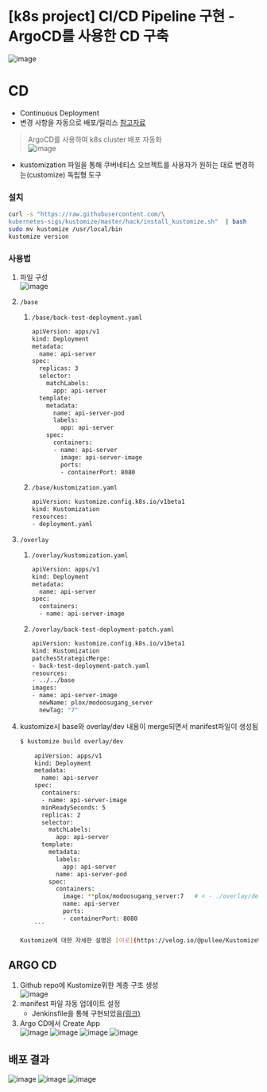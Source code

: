 # [k8s project] CI/CD Pipeline 구현 - ArgoCD를 사용한 CD 구축


<!--more-->

![image](https://user-images.githubusercontent.com/82520143/170256707-d1f3fa65-5880-4ecb-95f5-accfe8fee26c.png)

# CD

- Continuous Deployment
- 변경 사항을 자동으로 배포/릴리스
  [참고자료](https://cwal.tistory.com/22)

> ArgoCD를 사용하여 k8s cluster 배포 자동화  
> ![image](https://user-images.githubusercontent.com/82520143/171565872-c2fd5372-0e82-425d-b825-30b6f5969811.png)

- kustomization 파일을 통해 쿠버네티스 오브젝트를 사용자가 원하는 대로 변경하는(customize) 독립형 도구

### 설치

```bash
curl -s "https://raw.githubusercontent.com/\
kubernetes-sigs/kustomize/master/hack/install_kustomize.sh"  | bash
sudo mv kustomize /usr/local/bin
kustomize version
```

### 사용법

1.  파일 구성  
    ![image](https://user-images.githubusercontent.com/82520143/171564048-22bf638d-b030-4a49-9d11-6dd1794ad3c9.png)
2.  `/base`

    1. `/base/back-test-deployment.yaml`

       ```bash
       apiVersion: apps/v1
       kind: Deployment
       metadata:
         name: api-server
       spec:
         replicas: 3
         selector:
           matchLabels:
             app: api-server
         template:
           metadata:
             name: api-server-pod
             labels:
               app: api-server
           spec:
             containers:
             - name: api-server
               image: api-server-image
               ports:
               - containerPort: 8080
       ```

    2. `/base/kustomization.yaml`

       ```bash
       apiVersion: kustomize.config.k8s.io/v1beta1
       kind: Kustomization
       resources:
       - deployment.yaml
       ```

3.  `/overlay`

    1. `/overlay/kustomization.yaml`

       ```bash
       apiVersion: apps/v1
       kind: Deployment
       metadata:
         name: api-server
       spec:
         containers:
         - name: api-server-image
       ```

    2. `/overlay/back-test-deployment-patch.yaml`

       ```bash
       apiVersion: kustomize.config.k8s.io/v1beta1
       kind: Kustomization
       patchesStrategicMerge:
       - back-test-deployment-patch.yaml
       resources:
       - ../../base
       images:
       - name: api-server-image
         newName: plox/modoosugang_server
         newTag: "7"
       ```

4.  kustomize시 base와 overlay/dev 내용이 merge되면서 manifest파일이 생성됨

    ````bash
    $ kustomize build overlay/dev

        apiVersion: apps/v1
        kind: Deployment
        metadata:
          name: api-server
        spec:
          containers:
          - name: api-server-image
          minReadySeconds: 5
          replicas: 2
          selector:
            matchLabels:
              app: api-server
          template:
            metadata:
              labels:
                app: api-server
              name: api-server-pod
            spec:
              containers:
                image: **plox/modoosugang_server:7   # < - ./overlay/dev/kustomization.yaml 파일 내용 merge**
                name: api-server
                ports:
                - containerPort: 8080
        ```

    Kustomize에 대한 자세한 설명은 [이곳](https://velog.io/@pullee/Kustomize%EB%A1%9C-K8S-%EB%A6%AC%EC%86%8C%EC%8A%A4-%EA%B4%80%EB%A6%AC%ED%95%98%EA%B8%B0)에 자세히 설명한 글이 있어 참고하였음.
    ````

## ARGO CD

1. Github repo에 Kustomize위한 계층 구조 생성  
   ![image](https://user-images.githubusercontent.com/82520143/171564634-9be9065a-c9b7-4b8f-9042-abb371c67f9b.png)
2. manifest 파일 자동 업데이트 설정
   - Jenkinsfile을 통해 구현되었음[(링크)](https://plooox.github.io/ci/)
3. Argo CD에서 Create App  
   ![image](https://user-images.githubusercontent.com/82520143/171566029-7d7a10df-3476-4754-ae26-027f0520f20b.png)
   ![image](https://user-images.githubusercontent.com/82520143/171566042-78b1f867-40e4-4911-8833-7111c83b5604.png)
   ![image](https://user-images.githubusercontent.com/82520143/171566062-6d3b8296-7a14-4749-98b6-ff9b71929e72.png)
   ![image](https://user-images.githubusercontent.com/82520143/171566073-8facdfe7-d86e-4f3f-adc6-6cfbe1019bc3.png)

## 배포 결과

![image](https://user-images.githubusercontent.com/82520143/171566201-47a5f76c-e219-4fa3-a6f2-247a425a5a40.png)
![image](https://user-images.githubusercontent.com/82520143/171566212-9f45eeca-cbe0-45d8-8999-81f6a9da2d57.png)
![image](https://user-images.githubusercontent.com/82520143/171566224-0119738b-535d-4225-9def-42a1eb68d7f0.png)

